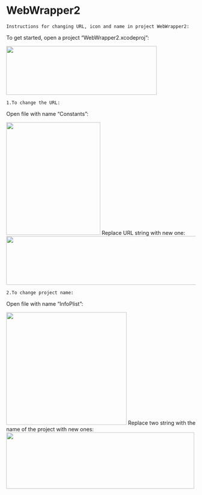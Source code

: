 # WebWrapper2

    Instructions for changing URL, icon and name in project WebWrapper2:
To get started, open a project “WebWrapper2.xcodeproj”:

<img src= "https://user-images.githubusercontent.com/98945286/154938796-ee587e32-d81c-4f4c-8d08-aded3a732d9f.png" width="400" height="130" />


    1.To change the URL:
Open file with name “Constants”:

<img src= "https://user-images.githubusercontent.com/98945286/154938873-4e3256ce-703b-4eee-9354-23a8e572638c.png" width="250" height="300" />
Replace URL string with new one:

<img src= "https://user-images.githubusercontent.com/98945286/154939538-cc6036ad-b5e4-4a07-955f-8a1aea7e6d68.png" width="700" height="130" />

    2.To change project name:
Open file with name “InfoPlist”: 

<img src= "https://user-images.githubusercontent.com/98945286/154939810-3242953f-a14e-494f-a845-942285e57c94.png" width="320" height="300" />
Replace two string with the name of the project with new ones:

<img src= "https://user-images.githubusercontent.com/98945286/154939962-f2d66b62-39de-424e-8826-0e075dc18cb5.png" width="500" height="150" /> 


